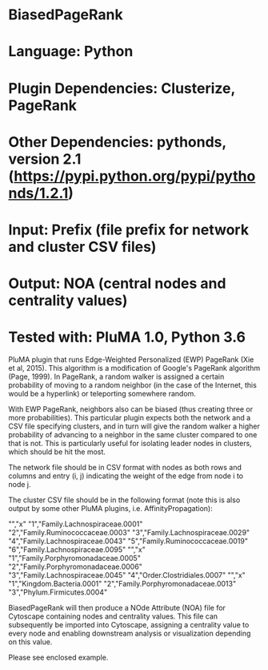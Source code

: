 # BiasedPageRank
# Language: Python
# Plugin Dependencies: Clusterize, PageRank
# Other Dependencies: pythonds, version 2.1 (https://pypi.python.org/pypi/pythonds/1.2.1)
# Input: Prefix (file prefix for network and cluster CSV files)
# Output: NOA (central nodes and centrality values) 
# Tested with: PluMA 1.0, Python 3.6

PluMA plugin that runs Edge-Weighted Personalized (EWP) PageRank (Xie et al, 2015).
This algorithm is a modification of Google's PageRank algorithm (Page, 1999).
In PageRank, a random walker is assigned a certain probability of moving
to a random neighbor (in the case of the Internet, this would be a hyperlink)
or teleporting somewhere random.  

With EWP PageRank, neighbors also can be biased (thus creating three or more probabilities).
This particular plugin expects both the network and a CSV file specifying clusters,
and in turn will give the random walker a higher probability of advancing to a neighbor in the 
same cluster compared to one that is not.  This is particularly useful for isolating leader
nodes in clusters, which should be hit the most.

The network file should be in CSV format with nodes as both rows and columns and entry
(i, j) indicating the weight of the edge from node i to node j.

The cluster CSV file should be in the following format (note this is also output by
some other PluMA plugins, i.e. AffinityPropagation):

"","x"
"1","Family.Lachnospiraceae.0001"
"2","Family.Ruminococcaceae.0003"
"3","Family.Lachnospiraceae.0029"
"4","Family.Lachnospiraceae.0043"
"5","Family.Ruminococcaceae.0019"
"6","Family.Lachnospiraceae.0095"
"","x"
"1","Family.Porphyromonadaceae.0005"
"2","Family.Porphyromonadaceae.0006"
"3","Family.Lachnospiraceae.0045"
"4","Order.Clostridiales.0007"
"","x"
"1","Kingdom.Bacteria.0001"
"2","Family.Porphyromonadaceae.0013"
"3","Phylum.Firmicutes.0004"

BiasedPageRank will then produce a NOde Attribute (NOA) file for Cytoscape containing
nodes and centrality values.  This file can subsequently be imported into Cytoscape, assigning
a centrality value to every node and enabling downstream analysis or visualization depending on this 
value.

Please see enclosed example.
 

